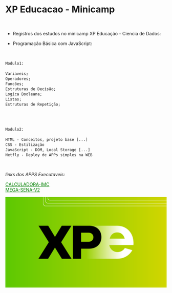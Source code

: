 # XP Educacao - Minicamp

<br>

- Registros dos estudos no minicamp XP Educação - Ciencia de Dados:

* Programação Básica com JavaScript:

<br>

    Modulo1:

    Variaveis;
    Operadores;
    Funcões;
    Estruturas de Decisão;
    Logica Booleana;
    Listas;
    Estruturas de Repetição;

<br>

<br>

    Modulo2:

    HTML - Conceitos, projeto base [...]
    CSS - Estilização
    JavaScript - DOM, Local Storage [...]
    Netfly - Deploy de APPs simples na WEB

<br>

_links dos APPS Executaveis:_

<a href="https://calculate-imc-xp.netlify.app/" style="color: green;">CALCULADORA-IMC</a>
<br>
<a href="https://mega-sena-local-storage.netlify.app/" style="color: green;">MEGA-SENA-V2</a>
<br>

<img src="/img/img.png" alt="My cool logo"/>
